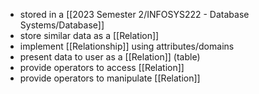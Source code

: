 - stored in a [[2023 Semester 2/INFOSYS222 - Database Systems/Database]]
- store similar data as a [[Relation]]
- implement [[Relationship]] using attributes/domains
- present data to user as a [[Relation]] (table)
- provide operators to access [[Relation]]
- provide operators to manipulate [[Relation]]
